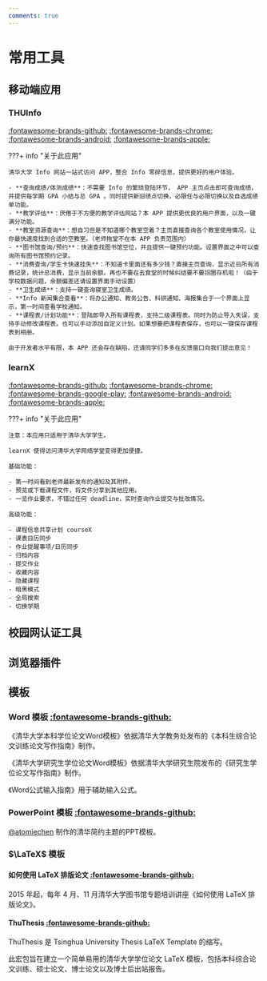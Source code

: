 ```yaml
---
comments: true
---
```


# 常用工具

## 移动端应用

### THUInfo

[:fontawesome-brands-github:](https://github.com/thu-info-community/thu-info-app) [:fontawesome-brands-chrome:](https://thuinfo.net/) [:fontawesome-brands-android:](https://mirrors.tuna.tsinghua.edu.cn/github-release/thu-info-community/thu-info-app/LatestRelease/) [:fontawesome-brands-apple:](https://apps.apple.com/cn/app/thu-info/id1533968428)

???+ info "关于此应用"

	清华大学 Info 网站一站式访问 APP，整合 Info 零碎信息，提供更好的用户体验。

	- **查询成绩/体测成绩**：不需要 Info 的繁琐登陆环节， APP 主页点击即可查询成绩，并提供每学期 GPA 小结与总 GPA 。同时提供新旧绩点切换，必限任与必限切换以及自选成绩单功能。
	- **教学评估**：厌倦于不方便的教学评估网站？本 APP 提供更优良的用户界面，以及一键满分功能。
	- **教室资源查询**：想自习但是不知道哪个教室空着？主页直接查询各个教室使用情况，让你最快速度找到合适的空教室。（老师拖堂不在本 APP 负责范围内）
	- **图书馆查询/预约**：快速查找图书馆空位，并且提供一键预约功能。设置界面之中可以查询所有图书馆预约记录。
	- **消费查询/学生卡快速挂失**：不知道卡里面还有多少钱？直接主页查询，显示近日所有消费记录，统计总消费，显示当前余额。再也不要在去食堂的时候纠结要不要拐圈存机啦！（由于学校数据问题，余额偏差还请设置界面手动设置）
	- **卫生成绩**：支持一键查询寝室卫生成绩。
	- **Info 新闻集合查看**：将办公通知、教务公告、科研通知、海报集合于一个界面上显示，第一时间查看学校通知。
	- **课程表/计划功能**：登陆即导入所有课程表，支持二级课程表。同时为防止导入失误，支持手动修改课程表。也可以手动添加自定义计划。如果想要把课程表保存，也可以一键保存课程表到相册。

	由于开发者水平有限，本 APP 还会存在缺陷，还请同学们多多在反馈窗口向我们提出意见！


### learnX

[:fontawesome-brands-github:](https://github.com/robertying/learnX) [:fontawesome-brands-chrome:](https://tsinghua.app/learnX) [:fontawesome-brands-google-play:](https://play.google.com/store/apps/details?id=io.robertying.learnx) [:fontawesome-brands-android:](https://mirrors.tuna.tsinghua.edu.cn/github-release/robertying/learnX/LatestRelease/) [:fontawesome-brands-apple:](https://apps.apple.com/cn/app/learnx/id1459073115)

???+ info "关于此应用"

	注意：本应用只适用于清华大学学生。

	learnX 使得访问清华大学网络学堂变得更加便捷。

	基础功能：

	- 第一时间看到老师最新发布的通知及其附件。
	- 预览或下载课程文件，将文件分享到其他应用。
	- 一览作业要求，不错过任何 deadline，实时查询作业提交与批改情况。

	高级功能：

	- 课程信息共享计划 courseX
	- 课表日历同步
	- 作业提醒事项/日历同步
	- 归档内容
	- 提交作业
	- 收藏内容
	- 隐藏课程
	- 暗黑模式
	- 全局搜索
	- 切换学期

## 校园网认证工具

## 浏览器插件

## 模板

### Word 模板 [:fontawesome-brands-github:](https://github.com/qbh16/ThuWordThesis)

《清华大学本科学位论文Word模板》依据清华大学教务处发布的《本科生综合论文训练论文写作指南》制作。

《清华大学研究生学位论文Word模板》依据清华大学研究生院发布的《研究生学位论文写作指南》制作。

《Word公式输入指南》用于辅助输入公式。

### PowerPoint 模板 [:fontawesome-brands-github:](https://github.com/atomiechen/THU-PPT-Theme)

[@atomiechen](https://github.com/atomiechen) 制作的清华简约主题的PPT模板。

### $\LaTeX$ 模板

#### 如何使用 LaTeX 排版论文 [:fontawesome-brands-github:](https://github.com/tuna/thulib-latex-talk)

2015 年起，每年 4 月、11 月清华大学图书馆专题培训讲座《如何使用 LaTeX 排版论文》。

#### ThuThesis [:fontawesome-brands-github:](https://github.com/tuna/thuthesis)

ThuThesis 是 Tsinghua University Thesis LaTeX Template 的缩写。

此宏包旨在建立一个简单易用的清华大学学位论文 LaTeX 模板，包括本科综合论文训练、硕士论文、博士论文以及博士后出站报告。